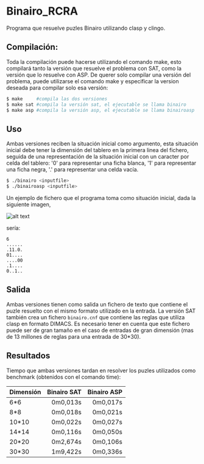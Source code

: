 Binairo_RCRA
============

Programa que resuelve puzles Binairo utilizando clasp y clingo.

## Compilación:

Toda la compilación puede hacerse utilizando el comando make, esto compilará
tanto la versión que resuelve el problema con SAT, como la versión que lo
resuelve con ASP. De querer solo compilar una versión del problema, puede
utilizarse el comando make y especificar la version deseada para compilar solo
esa versión:
	
```bash
$ make 	   #compila las dos versiones
$ make sat #compila la versión sat, el ejecutable se llama binairo
$ make asp #compila la versión asp, el ejecutable se llama binairoasp 	
```

## Uso

Ambas versiones reciben la situación inicial como argumento, esta situación
inicial debe tener la dimensión del tablero en la primera linea del fichero,
seguida de una representación de la situación inicial con un caracter por celda
del tablero: '0' para representar una ficha blanca, '1' para representar una
ficha negra, '.' para representar una celda vacía.

```bash
$ ./binairo <inputfile>
$ ./binairoasp <inputfile>
```

Un ejemplo de fichero que el programa toma como situación inicial, dada
la siguiente imagen,

![alt text](https://www.dc.fi.udc.es/~cabalar/kr/current/initial.png "Situación inicial")

sería:

```
6 
......
.11.0.
01....
....00
.1....
0..1.. 
```

## Salida
Ambas versiones tienen como salida un fichero de texto que contiene el puzle
resuelto con el mismo formato utilizado en la entrada. La versión SAT también 
crea un fichero `binairo.cnf` que contiene las reglas que utiliza clasp en
formato DIMACS. Es necesario tener en cuenta que este fichero puede ser de
gran tamaño en el caso de entradas de gran dimensión (mas de 13 millones de
reglas para una entrada de 30*30).

## Resultados
Tiempo que ambas versiones tardan en resolver los puzles utilizados como
benchmark (obtenidos con el comando time):

| Dimensión     | Binairo SAT   | Binairo ASP  |
| ------------- |--------------:| ------------:|
| 6*6	        |		0m0,013s|      0m0,017s|
| 8*8           |       0m0,018s|      0m0,021s|
| 10*10         |       0m0,022s|      0m0,027s|
| 14*14         |       0m0,116s|      0m0,050s|
| 20*20         |       0m2,674s|      0m0,106s|
| 30*30         |       1m9,422s|      0m0,336s|